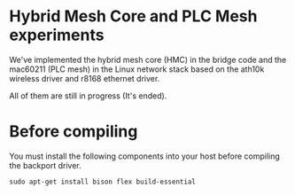 # Hybrid Mesh Core and PLC Mesh experiments
We've implemented the hybrid mesh core (HMC) in the bridge code and the mac60211 (PLC mesh) in the Linux network stack based on the ath10k wireless driver and r8168 ethernet driver.

All of them are still in progress (It's ended).

# Before compiling
You must install the following components into your host before compiling the backport driver.

`sudo apt-get install bison flex build-essential`
